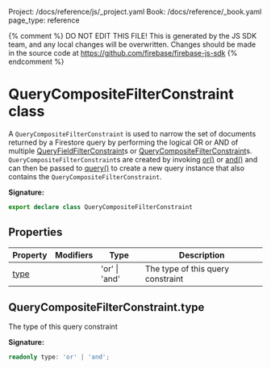 Project: /docs/reference/js/_project.yaml
Book: /docs/reference/_book.yaml
page_type: reference

{% comment %}
DO NOT EDIT THIS FILE!
This is generated by the JS SDK team, and any local changes will be
overwritten. Changes should be made in the source code at
https://github.com/firebase/firebase-js-sdk
{% endcomment %}

# QueryCompositeFilterConstraint class
A `QueryCompositeFilterConstraint` is used to narrow the set of documents returned by a Firestore query by performing the logical OR or AND of multiple [QueryFieldFilterConstraint](./firestore_.queryfieldfilterconstraint.md#queryfieldfilterconstraint_class)<!-- -->s or [QueryCompositeFilterConstraint](./firestore_.querycompositefilterconstraint.md#querycompositefilterconstraint_class)<!-- -->s. `QueryCompositeFilterConstraint`<!-- -->s are created by invoking [or()](./firestore_.md#or) or [and()](./firestore_.md#and) and can then be passed to [query()](./firestore_.md#query) to create a new query instance that also contains the `QueryCompositeFilterConstraint`<!-- -->.

<b>Signature:</b>

```typescript
export declare class QueryCompositeFilterConstraint 
```

## Properties

|  Property | Modifiers | Type | Description |
|  --- | --- | --- | --- |
|  [type](./firestore_.querycompositefilterconstraint.md#querycompositefilterconstrainttype) |  | 'or' \| 'and' | The type of this query constraint |

## QueryCompositeFilterConstraint.type

The type of this query constraint

<b>Signature:</b>

```typescript
readonly type: 'or' | 'and';
```
